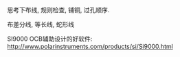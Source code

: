 思考下布线, 规则检查, 铺铜, 过孔顺序.

布差分线, 等长线, 蛇形线



SI9000 OCB辅助设计的好软件: http://www.polarinstruments.com/products/si/Si9000.html



